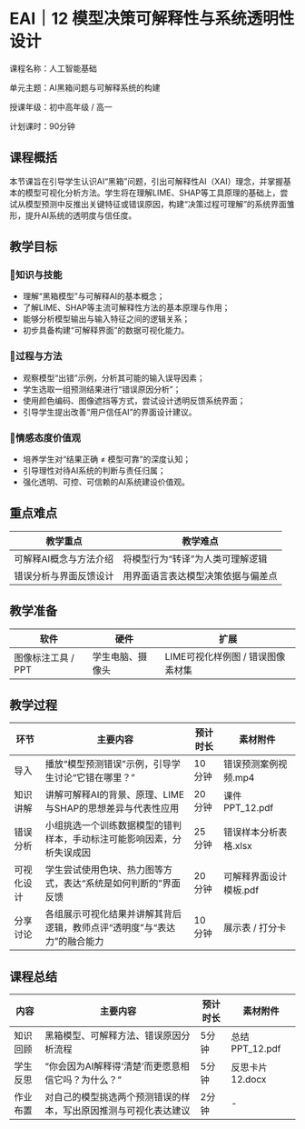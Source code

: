 # EAI｜12 模型决策可解释性与系统透明性设计

课程名称：人工智能基础 

单元主题：AI黑箱问题与可解释系统的构建 

授课年级：初中高年级 / 高一 

计划课时：90分钟

## 课程概括

本节课旨在引导学生认识AI“黑箱”问题，引出可解释性AI（XAI）理念，并掌握基本的模型可视化分析方法。学生将在理解LIME、SHAP等工具原理的基础上，尝试从模型预测中反推出关键特征或错误原因，构建“决策过程可理解”的系统界面雏形，提升AI系统的透明度与信任度。

## 教学目标

### 🎯知识与技能

- 理解“黑箱模型”与可解释AI的基本概念；
- 了解LIME、SHAP等主流可解释性方法的基本原理与作用；
- 能够分析模型输出与输入特征之间的逻辑关系；
- 初步具备构建“可解释界面”的数据可视化能力。

### 🎯过程与方法

- 观察模型“出错”示例，分析其可能的输入误导因素；
- 学生选取一组预测结果进行“错误原因分析”；
- 使用颜色编码、图像遮挡等方式，尝试设计透明反馈系统界面；
- 引导学生提出改善“用户信任AI”的界面设计建议。

### 🎯情感态度价值观

- 培养学生对“结果正确 ≠ 模型可靠”的深度认知；
- 引导理性对待AI系统的判断与责任归属；
- 强化透明、可控、可信赖的AI系统建设价值观。

## 重点难点

| 教学重点               | 教学难点                           |
| ---------------------- | ---------------------------------- |
| 可解释AI概念与方法介绍 | 将模型行为“转译”为人类可理解逻辑   |
| 错误分析与界面反馈设计 | 用界面语言表达模型决策依据与偏差点 |

## 教学准备

| 软件               | 硬件             | 扩展                              |
| ------------------ | ---------------- | --------------------------------- |
| 图像标注工具 / PPT | 学生电脑、摄像头 | LIME可视化样例图 / 错误图像素材集 |

## 教学过程

| 环节       | 主要内容                                                     | 预计时长 | 素材附件               |
| ---------- | ------------------------------------------------------------ | -------- | ---------------------- |
| 导入       | 播放“模型预测错误”示例，引导学生讨论“它错在哪里？”           | 10分钟   | 错误预测案例视频.mp4   |
| 知识讲解   | 讲解可解释AI的背景、原理、LIME与SHAP的思想差异与代表性应用   | 20分钟   | 课件PPT_12.pdf         |
| 错误分析   | 小组挑选一个训练数据模型的错判样本，手动标注可能影响因素，分析失误成因 | 25分钟   | 错误样本分析表格.xlsx  |
| 可视化设计 | 学生尝试使用色块、热力图等方式，表达“系统是如何判断的”界面反馈 | 20分钟   | 可解释界面设计模板.pdf |
| 分享讨论   | 各组展示可视化结果并讲解其背后逻辑，教师点评“透明度”与“表达力”的融合能力 | 10分钟   | 展示表 / 打分卡        |

## 课程总结

| 内容     | 主要内容                                                     | 预计时长 | 素材附件        |
| -------- | ------------------------------------------------------------ | -------- | --------------- |
| 知识回顾 | 黑箱模型、可解释方法、错误原因分析流程                       | 5分钟    | 总结PPT_12.pdf  |
| 学生反思 | “你会因为AI解释得‘清楚’而更愿意相信它吗？为什么？”           | 5分钟    | 反思卡片12.docx |
| 作业布置 | 对自己的模型挑选两个预测错误的样本，写出原因推测与可视化表达建议 | 2分钟    | -               |